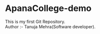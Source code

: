# ApanaCollege-demo
This is my first Git Repository.
<br>
Author :- Tanuja Mehra(Software developer).
